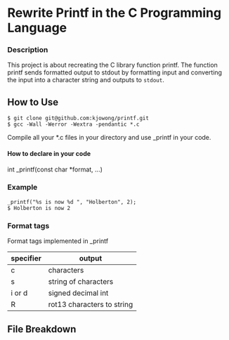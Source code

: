 # Rewrite Printf in the C Programming Language

### Description
This project is about recreating the C library function printf. The function printf sends formatted output to stdout by formatting input and converting the input into a character string and outputs to `stdout`.

## How to Use
```
$ git clone git@github.com:kjowong/printf.git
$ gcc -Wall -Werror -Wextra -pendantic *.c
```
Compile all your *.c files in your directory and use _printf in your code.

#### How to declare in your code
int _printf(const char *format, ...)

### Example
```
_printf("%s is now %d ", "Holberton", 2);
$ Holberton is now 2 
```
### Format tags
Format tags implemented in _printf

| **specifier** | **output**                            |
|---------------|---------------------------------------|
| c             | characters                            |
| s          | string of characters                  |
| i or d        | signed decimal int                    |
| R             | rot13 characters to string            |

## File Breakdown 
### 
